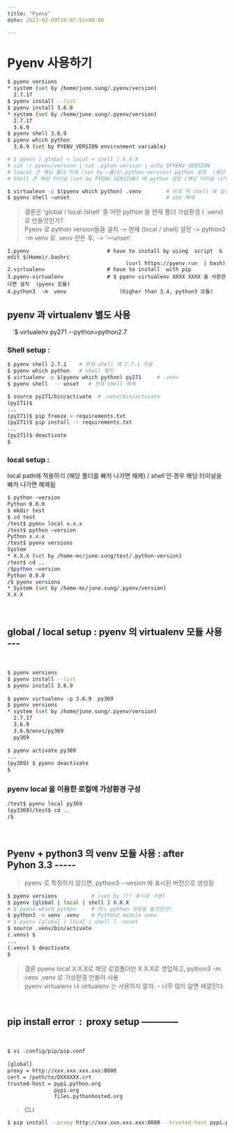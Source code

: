 ```yaml
---
title: "Pyenv"
date: 2023-02-09T18:07:51+09:00

---
```


# Pyenv 사용하기 

```bash
$ pyenv versions
* system (set by /home/june.sung/.pyenv/version)
  2.7.17
$ pyenv install --list
$ pyenv install 3.6.9
* system (set by /home/june.sung/.pyenv/version)
  2.7.17
  3.6.9
$ pyenv shell 3.6.9 
$ pyenv which python 
  3.6.9 (set by PYENV_VERSION environment variable)

# $ pyevn [ global > local > shell ] X.X.X
# cat ~/.pyenv/version | cat .pyton-version | echo $PYENV_VERSION
# loacal 은 해당 폴더 아래 (set by ~폴더/.python-version) python 설정  (해당 폴더 나가면 해제)
# Shell 은 해당 터미널 (set by PYENV_VERSION) 에 python 설정 (해당 터미널 나가면 해제)

$ virtualevn -p $(pyenv which python) .venv        # 바로 위 shell 에 설정한 pyton 을 사용
$ pyenv shell —unset                               # set 해제
```
> 결론은 'global / local /shell' 중 어떤 python 을 현재 폴더 가상환경 ( .venv)  로 만들것인가?  
> Pyenv 로 python version들을 설치 ->  현재 (local / shell) 설정 -> python3 -m venv 로 .venv 만든 후, -> '—unset'    
  
	1.pyenv                         # have to install by using  script  & edit $(Home)/.bashrc
                                          (curl https://pyenv.run  | bash)
	2.virtualenv                    # have to install  with pip
	3.pyenv-virtualenv              # $ pyenv virtualenv XXXX XXXX 을 사용한다면 설치  (pyenv 모듈)
	4.python3  -m  venv                 (higher than 3.4, python3 모듈)


## pyenv 과 virtualenv 별도 사용 
  
`$ virtualenv py271 --python=python2.7

### Shell setup :  
```bash
$ pyenv shell 2.7.1    # 현재 shell 에 2.7.1 적용
$ pyenv which python   # shell 확인
$ virtualenv -p $(pyenv which python) py271     # .venv 
$ pyenv shell  -- unset   # 현재 shell 해제

$ source py271/bin/activate  # .venv/bin/activate
(py271)$
...
(py271)$ pip freeze > requirements.txt
(py271)$ pip install -r requirements.txt
...
(py271)$ deactivate
$
```  

### local setup :  
  local path에 적용하기 (해당 폴더를 빠저 나가면 해제)  /  shell 인 경우 해당 터미널을 빠저 나가면 해제됨  

```bash
$ python —version
Python 0.0.0 
$ mkdir test
$ cd test
/test$ pyenv local x.x.x
/test$ python —version
Python x.x.x
/test$ pyenv versions
System
* X.X.X (set by /home-mc/june.sung/test/.python-version)
/test$ cd ..
/$python —version
Python 0.0.0       
/$ pyenv versions
* System (set by /home-mc/june.sung/.pyenv/version)
X.X.X 
```
 
## global / local setup : pyenv 의 virtualenv 모듈 사용 ---
 
```bash
$ pyenv versions
$ pyenv install --list
$ pyenv install 3.6.9
 
$ pyenv virtualenv -p 3.6.9  py369
$ pyenv versions 
* system (set by /home/june.sung/.pyenv/version)
  2.7.17
  3.6.9
  3.6.9/envs/py369
  py369
 
$ pyenv activate py369         
...
(py369) $ pyenv deactivate     
$  
```

### pyenv local 을 이용한 로컬에 가상환경 구성 
```bash
/test$ pyenv local py369
(py3369)/test$ cd ..
/$
```
 
## Pyenv + python3 의 venv 모듈 사용 : after Pyhon 3.3 -----  

> pyenv 로 특정하지 않으면, python3 --vesion 에 표시된 버전으로 생성됨   

```bash  
$ pyenv versions           # (set by ??? 표시로 구분)
$ pyenv [global | local | shell ] X.X.X
# $ pyenv which python     # 어느 python 셋팅을 쓸것인가?
$ python3 -m venv .venv    # Python3 module venv 
# $ pyenv [global | local | shell ] -unset
$ source .venv/bin/activate
(.venv) $
...
(.venv) $ deactivate
$  
```  

> 결론 pyenv local  X.X.X로 해당 로컬폴더만 X.X.X로 셋업하고, python3 -m venv .venv 로 가상환경 만들어 사용  
> pyenv virtualenv 나 virtualenv 는 사용하지 말자.  - 너무 많이 알면 헤깔린다.  

 
## pip install error  :  proxy setup ————
 
```bash  
$ vi .config/pip/pip.conf
 
[global]
proxy = http://xxx.xxx.xxx.xxx:8080
cert = /path/to/DXXXXXX.crt
trusted-host = pypi.python.org
               pypi.org
               files.pythonhosted.org
```

> CLI  
```bash
$ pip install --prxoy http://xxx.xxx.xxx.xxx:8080 --trusted-host pypi.python.org --cert .\DXXXXXX.crt
```